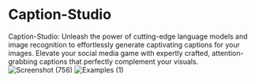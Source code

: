 # Caption-Studio
Caption-Studio: Unleash the power of cutting-edge language models and image recognition to effortlessly generate captivating captions for your images. Elevate your social media game with expertly crafted, attention-grabbing captions that perfectly complement your visuals.
![Screenshot (756)](https://github.com/ayush-vatsal/Caption-Studio/assets/57457066/4c87ed62-c5d0-463a-b5c5-af479f397d06)
![Examples (1)](https://github.com/ayush-vatsal/Caption-Studio/assets/57457066/9dc2a8bb-eb7d-4748-8f68-e28be5ee050f)
